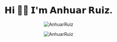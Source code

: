 <h1 align="center">𝗛𝗶 👋😁 𝗜'𝗺 𝗔𝗻𝗵𝘂𝗮𝗿 𝗥𝘂𝗶𝘇.</h1>

</p>

<!-- <div> -->
<p align="center">
<img src="https://github-readme-stats.vercel.app/api/top-langs?username=AnhuarRuiz&show_icons=true&theme=radical&locale=en&layout=compact" alt="AnhuarRuiz" />
</p>

<p align="center">
<a>
<img align="center" src="https://github-readme-stats.vercel.app/api?username=AnhuarRuiz&show_icons=true&theme=radical&count_private=true&locale=en" alt="AnhuarRuiz" />
</a>
</p>

